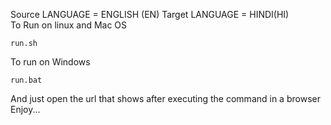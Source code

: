 Source LANGUAGE = ENGLISH (EN)
Target LANGUAGE = HINDI(HI)\
To Run on linux and Mac OS
```
run.sh
```
To run on Windows
```
run.bat
```
And just open the url that shows after executing the command in a browser\
Enjoy...